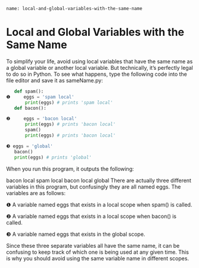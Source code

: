```ngMeta
name: local-and-global-variables-with-the-same-name
```
# Local and Global Variables with the Same Name
To simplify your life, avoid using local variables that have the same name as a global variable or another local variable. But technically, it’s perfectly legal to do so in Python. To see what happens, type the following code into the file editor and save it as sameName.py:

```python
   def spam():
❶     eggs = 'spam local'
       print(eggs) # prints 'spam local'
   def bacon():

❷     eggs = 'bacon local'
       print(eggs) # prints 'bacon local'
       spam()
       print(eggs) # prints 'bacon local'

❸ eggs = 'global'
   bacon()
   print(eggs) # prints 'global'
```
When you run this program, it outputs the following:


bacon local
spam local
bacon local
global
There are actually three different variables in this program, but confusingly they are all named eggs. The variables are as follows:

❶ A variable named eggs that exists in a local scope when spam() is called.

❷ A variable named eggs that exists in a local scope when bacon() is called.

❸ A variable named eggs that exists in the global scope.

Since these three separate variables all have the same name, it can be confusing to keep track of which one is being used at any given time. This is why you should avoid using the same variable name in different scopes.